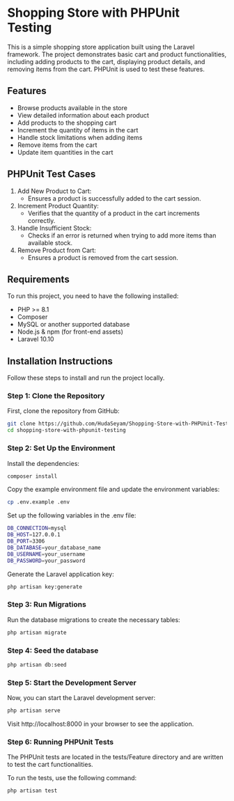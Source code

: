 # Shopping Store with PHPUnit Testing

This is a simple shopping store application built using the Laravel framework. The project demonstrates basic cart and product functionalities, including adding products to the cart, displaying product details, and removing items from the cart. PHPUnit is used to test these features.

## Features

- Browse products available in the store
- View detailed information about each product
- Add products to the shopping cart
- Increment the quantity of items in the cart
- Handle stock limitations when adding items
- Remove items from the cart
- Update item quantities in the cart

## PHPUnit Test Cases

1. Add New Product to Cart:
   - Ensures a product is successfully added to the cart session.
3. Increment Product Quantity:
   - Verifies that the quantity of a product in the cart increments correctly.
5. Handle Insufficient Stock:
   - Checks if an error is returned when trying to add more items than available stock.
7. Remove Product from Cart:
   - Ensures a product is removed from the cart session.
     
## Requirements

To run this project, you need to have the following installed:

- PHP >= 8.1
- Composer
- MySQL or another supported database
- Node.js & npm (for front-end assets)
- Laravel 10.10
  
## Installation Instructions

Follow these steps to install and run the project locally.

### Step 1: Clone the Repository
First, clone the repository from GitHub:
```bash
git clone https://github.com/HudaSeyam/Shopping-Store-with-PHPUnit-Testing.git
cd shopping-store-with-phpunit-testing
```

### Step 2: Set Up the Environment
Install the dependencies:
```bash
composer install
```
Copy the example environment file and update the environment variables:
```bash
cp .env.example .env
```
Set up the following variables in the .env file:
```bash
DB_CONNECTION=mysql
DB_HOST=127.0.0.1
DB_PORT=3306
DB_DATABASE=your_database_name
DB_USERNAME=your_username
DB_PASSWORD=your_password
```
Generate the Laravel application key:
```bash
php artisan key:generate
```
### Step 3: Run Migrations
Run the database migrations to create the necessary tables:
```bash
php artisan migrate
```
### Step 4: Seed the database
```bash
php artisan db:seed
```
### Step 5: Start the Development Server
Now, you can start the Laravel development server:
```bash
php artisan serve
```
Visit http://localhost:8000 in your browser to see the application.

### Step 6: Running PHPUnit Tests
The PHPUnit tests are located in the tests/Feature directory and are written to test the cart functionalities.

To run the tests, use the following command:
```bash
php artisan test
```
